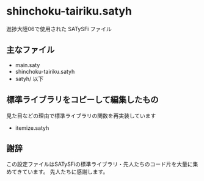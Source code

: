 # shinchoku-tairiku.satyh

進捗大陸06で使用された SATySFi ファイル

## 主なファイル

- main.saty
- shinchoku-tairiku.satyh
- satyh/ 以下

## 標準ライブラリをコピーして編集したもの

見た目などの理由で標準ライブラリの関数を再実装しています

- itemize.satyh

## 謝辞

この設定ファイルはSATySFiの標準ライブラリ・先人たちのコード片を大量に集めてきています。
先人たちに感謝します。
